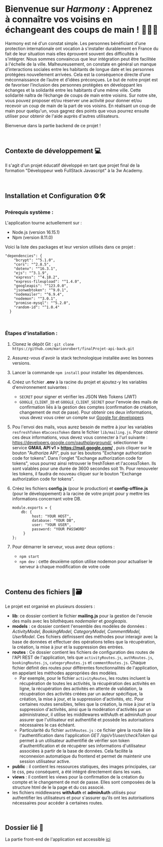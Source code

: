 # Bienvenue sur *Harmony* : Apprenez à connaître vos voisins en échangeant des coups de main ! 🌳🌞🤝
Harmony est né d'un constat simple. Les personnes bénéficiant d'une protection internationale ont vocation à s'installer durablement en France du fait de leur situation mais elles éprouvent souvent des difficultés à s'intégrer. Nous sommes convaincus que leur intégration peut être facilitée à l'échelle de la ville. Malheureusement, on constate en général un manque d’interactions sociales entre les habitants de longue date et les personnes protégées nouvellement arrivées. Cela est la conséquence directe d’une méconnaissance de l’autre et d’idées préconçues. Le but de notre projet est de favoriser l’inclusion des personnes protégées en développant les échanges et la solidarité entre les habitants d'une même ville. Cette solidarité naîtra de l’échange de coups de main entre voisins. Sur notre site, vous pouvez proposer et/ou réserver une activité pour donner et/ou recevoir un coup de main de la part de vos voisins. En réalisant un coup de main pour quelqu'un, vous gagnez des points que vous pourrez ensuite utiliser pour obtenir de l'aide auprès d'autres utilisateurs.

Bienvenue dans la partie backend de ce projet !

<br/>

## Contexte de développement 💻
Il s'agit d'un projet éducatif développé en tant que projet final de la formation "Développeur web FullStack Javascript" à la 3w Academy.

<br/>

## Installation et Configuration ⚙️🛠️

### Prérequis système :
L'application tourne actuellement sur :
- Node.js (version 16.15.1)
- Npm (version 8.11.0)

Voici la liste des packages et leur version utilisés dans ce projet : 
```
"dependencies": {
    "bcrypt": "^5.1.0",
    "cors": "^2.8.5",
    "dotenv": "^16.3.1",
    "ejs": "^3.1.9",
    "express": "^4.18.2",
    "express-fileupload": "^1.4.0",
    "googleapis": "^123.0.0",
    "jsonwebtoken": "^9.0.1",
    "nodemailer": "^6.9.4",
    "nodemon": "^3.0.1",
    "promise-mysql": "^5.2.0",
    "random-id": "^1.0.4"
  }
```
<br/>

### Étapes d'installation :
1. Clonez le dépôt Git : `git clone https://github.com/marionrobert/finalProjet-api-back.git`
2. Assurez-vous d'avoir la stack technologique installée avec les bonnes versions.
3. Lancer la commande `npm install` pour installer les dépendences.
4. Créez un fichier **.env** à la racine du projet et ajoutez-y les variables d'environnement suivantes :
   - `SECRET` pour signer et vérifier les JSON Web Tokens (JWT)
   - `GOOGLE_CLIENT_ID` et `GOOGLE_CLIENT_SECRET` pour l'envoie des mails de confirmation liés à la gestion des comptes (confirmation de création, changement de mot de pase). Pour obtenir ces deux informations, vous devez vous créer un compte sur [Google for developpers](https://developers.google.com/?hl=fr)
5. Pou l'envoi des mails, vous aurez besoin de mettre à jour les variables `resfreshToken` et`accessToken` dans le fichier `lib/mailing.js`.
   Pour obtenir ces deux informations, vous devez vous connecter à l'url suivante : https://developers.google.com/oauthplayground/, sélectionner le service **GMAIL API v1 > https://mail.google.com/** , puis cliquer sur le bouton "Authorize API", puis sur les boutons "Exchange authorization code for tokens". Dans l'onglet "Exchange authorization code for tokens", vous pourrez ainsi retrouver le freshToken et l'accessToken. Ils sont valables pour une durée de 3600 secondes soit 1h. Pour renouveler les tokens, il faudra de nouveau cliquer sur le bouton "Exchange authorization code for tokens".
6. Créez les fichiers **config.js** (pour le production) et **config-offline.js** (pour le développement) à la racine de votre projet pour y mettre les informations concernant votre DB.
   ```
   module.exports = {
       db: {
            host: "YOUR HOST",
            database: "YOUR DB",
            user: "YOUR USER",
            password: "YOUR PASSWORD"
        }
   };
   ```

8. Pour démarrer le serveur, vous avez deux options :
   - `npm start`
   - `npm dev` : cette deuxième option utilise nodemon pour actualiser le serveur à chaque modification de votre code

<br/>

## Contenu des fichiers 📁🗃️

Le projet est organisé en plusieurs dossiers : 
- **lib**: ce dossier contient le fichier **mailing.js** pour la gestion de l'envoie des mails avec les bilothèques *nodemailer* et *googleapis*.
- **models** : ce dossier contient l'ensemble des modèles de données : *ActivityModel, BookingModel, CategoryModel, CommentModel, UserModel*. Ces fichiers définissent des méthodes pour interagir avec la base de données et effectuer des opérations telles que la récupération, la création, la mise à jour et la suppression des entrées.
- **routes** : Ce dossier contient les fichiers de configuration des routes de l'API REST de l'application, tels que `activityRoutes.js`, `authRoutes.js`, `bookingRoutes.js`, `categoryRoutes.js` et `commentRoutes.js`. Chaque fichier définit des routes pour différentes fonctionnalités de l'application, en appelant les méthodes appropriées des modèles.
    - Par exemple, pour le fichier `activityRoutes`, les routes incluent la récupération de toutes les activités, la récupération des activités en ligne, la récupération des activités en attente de validation, la récupération des activités créées par un auteur spécifique, la création, la mise à jour, et la suppression d'activités, etc. Pour certaines routes sensibles, telles que la création, la mise à jour et la suppression d'activités, ainsi que la modération d'activités par un administrateur, il utilise les middlewares withAuth et adminAuth pour assurer que l'utilisateur est authentifié et possède les autorisations nécessaires le cas échéant.
    - Particularité du fichier `authRoutes.js` : ce fichier gère la route liée à l'authentification dans l'application *GET /api/v1/user/checkToken* qui permet à un utilisateur authentifié de vérifier son token d'authentification et de récupérer ses informations d'utilisateur associées à partir de la base de données. Cela facilite la reconnexion automatique du frontend et permet de maintenir une session utilisateur active.
- **public** : il contient les ressources statiques, des images principales, car le css, peu conséquent, a été intégré directement dans les vues.
- **views** : il contient les views pour la confirmation de la création du compte et le changement de mot de passe. Elles sont composées de la structure html de le la page et du css associé.
- les fichiers middlewares **withAuth** et **adminAuth** utilisés pour authentifier les utilisateurs et pour s'assurer qu'ils ont les autorisations nécessaires pour accéder à certaines routes.

<br/>

## Dossier lié 🔗
La partie front-end de l'application est accessible [ici](https://github.com/marionrobert/harmony-front-react)
